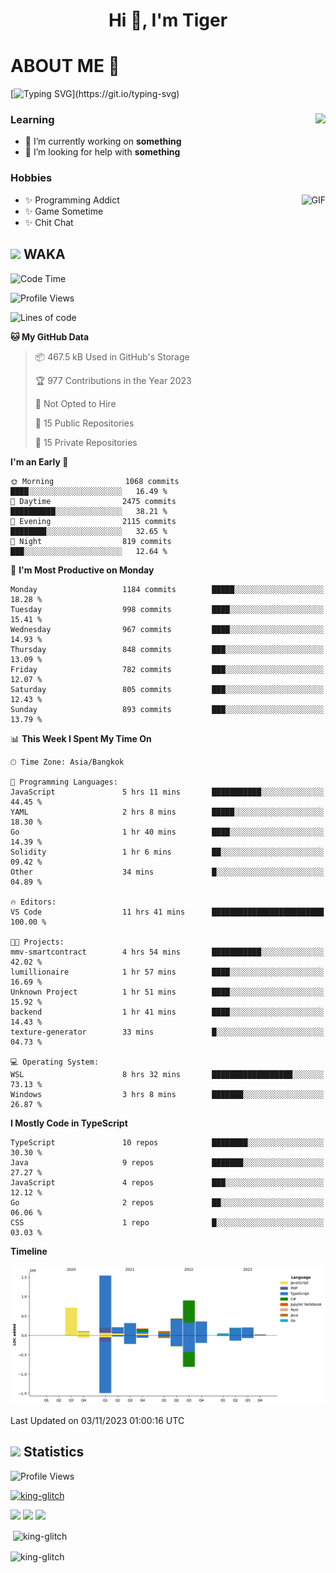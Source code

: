 <h1 align="center">Hi 👋, I'm Tiger</h1>




# ABOUT ME 💬

[![Typing SVG](https://readme-typing-svg.herokuapp.com?color=22F771&vCenter=true&lines=A+perssionate+developer+from+nowhere.)](https://git.io/typing-svg)

<div>
 <img align="right" src="https://spotify-github-profile.vercel.app/api/view?uid=12129734423&cover_image=false&theme=default&bar_color=22d016&bar_color_cover=true" />
 <h3>Learning</h3>
 
 <ul>
  <li>🔭 I’m currently working on <b>something</b></li>
  <li>🤝 I’m looking for help with <b>something</b></li>
 </ul>
 
</div>
<div>
 <h3>Hobbies</h3>
 <img align="right" height="475px"  alt="GIF" src="https://i.pinimg.com/originals/1f/b7/db/1fb7dbee557e5ed509f7517da8a84d58.gif" />
 <ul>
  <li>✨ Programming Addict</li>
  <li>✨ Game Sometime</li>
  <li>✨ Chit Chat</li>
 </ul>
 
</div>



## <img height="40" src="https://raw.githubusercontent.com/innng/innng/master/assets/kyubey.gif"/> WAKA

<!--START_SECTION:waka-->
![Code Time](http://img.shields.io/badge/Code%20Time-1%2C640%20hrs%2015%20mins-blue)

![Profile Views](http://img.shields.io/badge/Profile%20Views-1-blue)

![Lines of code](https://img.shields.io/badge/From%20Hello%20World%20I%27ve%20Written-5.3%20million%20lines%20of%20code-blue)

**🐱 My GitHub Data** 

> 📦 467.5 kB Used in GitHub's Storage 
 > 
> 🏆 977 Contributions in the Year 2023
 > 
> 🚫 Not Opted to Hire
 > 
> 📜 15 Public Repositories 
 > 
> 🔑 15 Private Repositories 
 > 
**I'm an Early 🐤** 

```text
🌞 Morning                1068 commits        ████░░░░░░░░░░░░░░░░░░░░░   16.49 % 
🌆 Daytime                2475 commits        ██████████░░░░░░░░░░░░░░░   38.21 % 
🌃 Evening                2115 commits        ████████░░░░░░░░░░░░░░░░░   32.65 % 
🌙 Night                  819 commits         ███░░░░░░░░░░░░░░░░░░░░░░   12.64 % 
```
📅 **I'm Most Productive on Monday** 

```text
Monday                   1184 commits        █████░░░░░░░░░░░░░░░░░░░░   18.28 % 
Tuesday                  998 commits         ████░░░░░░░░░░░░░░░░░░░░░   15.41 % 
Wednesday                967 commits         ████░░░░░░░░░░░░░░░░░░░░░   14.93 % 
Thursday                 848 commits         ███░░░░░░░░░░░░░░░░░░░░░░   13.09 % 
Friday                   782 commits         ███░░░░░░░░░░░░░░░░░░░░░░   12.07 % 
Saturday                 805 commits         ███░░░░░░░░░░░░░░░░░░░░░░   12.43 % 
Sunday                   893 commits         ███░░░░░░░░░░░░░░░░░░░░░░   13.79 % 
```


📊 **This Week I Spent My Time On** 

```text
🕑︎ Time Zone: Asia/Bangkok

💬 Programming Languages: 
JavaScript               5 hrs 11 mins       ███████████░░░░░░░░░░░░░░   44.45 % 
YAML                     2 hrs 8 mins        █████░░░░░░░░░░░░░░░░░░░░   18.30 % 
Go                       1 hr 40 mins        ████░░░░░░░░░░░░░░░░░░░░░   14.39 % 
Solidity                 1 hr 6 mins         ██░░░░░░░░░░░░░░░░░░░░░░░   09.42 % 
Other                    34 mins             █░░░░░░░░░░░░░░░░░░░░░░░░   04.89 % 

🔥 Editors: 
VS Code                  11 hrs 41 mins      █████████████████████████   100.00 % 

🐱‍💻 Projects: 
mmv-smartcontract        4 hrs 54 mins       ███████████░░░░░░░░░░░░░░   42.02 % 
lumillionaire            1 hr 57 mins        ████░░░░░░░░░░░░░░░░░░░░░   16.69 % 
Unknown Project          1 hr 51 mins        ████░░░░░░░░░░░░░░░░░░░░░   15.92 % 
backend                  1 hr 41 mins        ████░░░░░░░░░░░░░░░░░░░░░   14.43 % 
texture-generator        33 mins             █░░░░░░░░░░░░░░░░░░░░░░░░   04.73 % 

💻 Operating System: 
WSL                      8 hrs 32 mins       ██████████████████░░░░░░░   73.13 % 
Windows                  3 hrs 8 mins        ███████░░░░░░░░░░░░░░░░░░   26.87 % 
```

**I Mostly Code in TypeScript** 

```text
TypeScript               10 repos            ████████░░░░░░░░░░░░░░░░░   30.30 % 
Java                     9 repos             ███████░░░░░░░░░░░░░░░░░░   27.27 % 
JavaScript               4 repos             ███░░░░░░░░░░░░░░░░░░░░░░   12.12 % 
Go                       2 repos             ██░░░░░░░░░░░░░░░░░░░░░░░   06.06 % 
CSS                      1 repo              █░░░░░░░░░░░░░░░░░░░░░░░░   03.03 % 
```



**Timeline**

![Lines of Code chart](https://raw.githubusercontent.com/king-glitch/king-glitch/main/assets/bar_graph.png)


 Last Updated on 03/11/2023 01:00:16 UTC
<!--END_SECTION:waka-->
## <img height="40" src="https://raw.githubusercontent.com/innng/innng/master/assets/kyubey.gif"/> Statistics
![Profile Views](https://komarev.com/ghpvc/?username=king-glitch)  

<p align="left"> 
 <a href="https://github.com/ryo-ma/github-profile-trophy">
  <img src="https://github-profile-trophy.vercel.app/?username=king-glitch&theme=dracula" alt="king-glitch" />
 </a> </p>

![](https://github-profile-summary-cards.vercel.app/api/cards/profile-details?username=king-glitch&theme=dracula)
![](https://github-profile-summary-cards.vercel.app/api/cards/stats?username=king-glitch&theme=dracula) 
![](https://github-profile-summary-cards.vercel.app/api/cards/productive-time?username=king-glitch&theme=dracula)


<p>&nbsp;<img align="center" src="https://github-readme-stats.vercel.app/api?username=king-glitch&theme=dracula" alt="king-glitch" /></p>

<p><img align="center" src="https://github-readme-streak-stats.herokuapp.com/?user=king-glitch&theme=dracula" alt="king-glitch" /></p>
